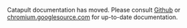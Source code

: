 
<!-- Copyright 2015 The Chromium Authors. All rights reserved.
     Use of this source code is governed by a BSD-style license that can be
     found in the LICENSE file.
-->
Catapult documentation has moved. Please consult
[Github](https://github.com/catapult-project/catapult) or
[chromium.googlesource.com](https://chromium.googlesource.com/catapult/+/HEAD/README.md)
for up-to-date documentation.
